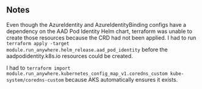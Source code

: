 ## Notes

Even though the AzureIdentity and AzureIdentityBinding configs have a dependency on the AAD Pod Identity Helm chart, terraform was unable to create those resources because the CRD had not been applied. I had to run `terraform apply -target module.run_anywhere.helm_release.aad_pod_identity` before the aadpodidentity.k8s.io resources could be created.


I had to `terraform import module.run_anywhere.kubernetes_config_map_v1.coredns_custom kube-system/coredns-custom` because AKS automatically ensures it exists.
